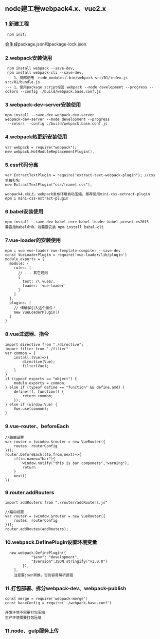 
## node建工程webpack4.x、vue2.x

### 1.新建工程
```
 npm init;
```
会生成package.json和package-lock.json.

### 2.webpack安装使用
```
 npm install webpack --save-dev,
 npm install webpack-cli --save-dev,
--- 1、局部使用  node_modules/.bin/webpack src/01/index.js src/01/bundle.js
--- 1、使用package script标签 webpack --mode development --progress --colors --config ./build/webpack.base.conf.js

```

### 3.webpack-dev-server安装使用
```
npm install --save-dev webpack-dev-server
webpack-dev-server --mode development --progress
 --colors --config ./build/webpack.base.conf.js
```

### 4.webpack热更新安装使用
```
var webpack = require("webpack");
new webpack.HotModuleReplacementPlugin(),
```

### 5.css代码分离
```
var ExtractTextPlugin = require("extract-text-webpack-plugin"); //css 单独打包
new ExtractTextPlugin("css/[name].css"),

webpack4.x以上，webpack发布环境自动压缩，推荐使用mini-css-extract-plugin
npm i mini-css-extract-plugin
```

### 6.babel安装使用
```
npm install --save-dev babel-core babel-loader babel-preset-es2015
需要用babel命令，则需要安装 npm install babel-cli
```
### 7.vue-loader的安装使用
```
npm i vue vue-loader vue-template-compiler --save-dev
const VueLoaderPlugin = require('vue-loader/lib/plugin')
module.exports = {
  module: {
    rules: [
      // ... 其它规则
      {
        test: /\.vue$/,
        loader: 'vue-loader'
      }
    ]
  },
  plugins: [
    // 请确保引入这个插件！
    new VueLoaderPlugin()
  ]
}

```
### 8.vue过滤器、指令
```
import directive from "./directive";
import filter from "./filter"
var common = {
    install:(Vue)=>{
        directive(Vue);
        filter(Vue);
    }
}
if (typeof exports == "object") {
	module.exports = common;
} else if (typeof define == "function" && define.amd) {
	define([], function() {
		return common;
	});
} else if (window.Vue) {
	Vue.use(common);
}
```

### 9.vue-router、beforeEach
```
//路由设置
var router = (window.$router = new VueRouter({
	routes: routerConfig
}));
router.beforeEach((to,from,next)=>{
    if(to.name=="bar"){
        window.notify("this is bar componets","warning");
        return
    }
    next()
})
```
### 9.router.addRouters
```
import addRouters from "./router/addRouters.js"

//路由设置
var router = (window.$router = new VueRouter({
	routes: routerConfig
}));
router.addRoutes(addRouters);
```
### 10.webpack.DefinePlugin设置环境变量
```
  new webpack.DefinePlugin({
			"$env": "development",
			"$version":JSON.stringify("v1.0.0")
		}),
	],
    注意要json转换，否则容易解析报错
```
### 11.打包部署、拆分webpack-dev、webpack-publish
```
const merge = require('webpack-merge')
const baseConfig = require('./webpack.base.conf')

开发环境不需要打包压缩
生产环境需要打包压缩
```
### 11.node、gulp服务上传



